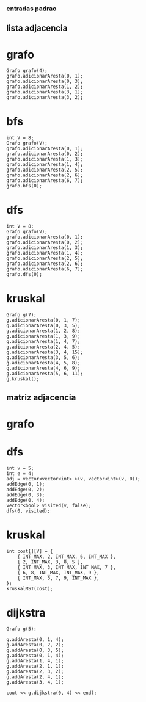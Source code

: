 ### entradas padrao
## lista adjacencia
# grafo
    Grafo grafo(4);
    grafo.adicionarAresta(0, 1);
    grafo.adicionarAresta(0, 3);
    grafo.adicionarAresta(1, 2);
    grafo.adicionarAresta(3, 1);
    grafo.adicionarAresta(3, 2);
# bfs
    int V = 8;
    Grafo grafo(V);
    grafo.adicionarAresta(0, 1);
    grafo.adicionarAresta(0, 2);
    grafo.adicionarAresta(1, 3);
    grafo.adicionarAresta(1, 4);
    grafo.adicionarAresta(2, 5);
    grafo.adicionarAresta(2, 6);
    grafo.adicionarAresta(6, 7);
    grafo.bfs(0);
# dfs
    int V = 8;
    Grafo grafo(V);
    grafo.adicionarAresta(0, 1);
    grafo.adicionarAresta(0, 2);
    grafo.adicionarAresta(1, 3);
    grafo.adicionarAresta(1, 4);
    grafo.adicionarAresta(2, 5);
    grafo.adicionarAresta(2, 6);
    grafo.adicionarAresta(6, 7);
    grafo.dfs(0);   
# kruskal
    Grafo g(7); 
    g.adicionarAresta(0, 1, 7);
    g.adicionarAresta(0, 3, 5);
    g.adicionarAresta(1, 2, 8);
    g.adicionarAresta(1, 3, 9);
    g.adicionarAresta(1, 4, 7);
    g.adicionarAresta(2, 4, 5);
    g.adicionarAresta(3, 4, 15);
    g.adicionarAresta(3, 5, 6);
    g.adicionarAresta(4, 5, 8);
    g.adicionarAresta(4, 6, 9);
    g.adicionarAresta(5, 6, 11);
    g.kruskal();

## matriz adjacencia
# grafo
# dfs
    int v = 5;
    int e = 4;
    adj = vector<vector<int> >(v, vector<int>(v, 0));
    addEdge(0, 1);
    addEdge(0, 2);
    addEdge(0, 3);
    addEdge(0, 4);
    vector<bool> visited(v, false);
    dfs(0, visited);
# kruskal
    int cost[][V] = {
        { INT_MAX, 2, INT_MAX, 6, INT_MAX },
        { 2, INT_MAX, 3, 8, 5 },
        { INT_MAX, 3, INT_MAX, INT_MAX, 7 },
        { 6, 8, INT_MAX, INT_MAX, 9 },
        { INT_MAX, 5, 7, 9, INT_MAX },
    };
    kruskalMST(cost);
# dijkstra
    Grafo g(5);

    g.addAresta(0, 1, 4);
    g.addAresta(0, 2, 2);
    g.addAresta(0, 3, 5);
    g.addAresta(0, 1, 4);
    g.addAresta(1, 4, 1);
    g.addAresta(2, 1, 1);
    g.addAresta(2, 3, 2);
    g.addAresta(2, 4, 1);
    g.addAresta(3, 4, 1);

    cout << g.dijkstra(0, 4) << endl;

<!-- void manipular_grafo_matriz() {
    int opcao, vertice;
    do {
        std::cout<<"\t\t[grafo: "<<tipo_grafo[grafo_selecionado]<<"]";
        std::cout<<"\n1.imprimir saidas";
        std::cout<<"\n2.executar bfs";
        std::cout<<"\n3.executar dfs";
        std::cout<<"\n4.executar kruskal";
        std::cout<<"\n5.alterar representacao";
        std::cout<<"\n0.sair";
        std::cout<<"\ndigite um opcao: ";
        std::cin>>opcao;
        switch(opcao){
        case 1: 
            grafo_matriz.imprimir_valores(); 
            break;
        case 2: 
            std::cout<<"entre com um vertice inicial: ";
            std::cin>>vertice;
            grafo_matriz.bfs(vertice); 
            break;
        case 3: 
            std::cout<<"entre com um vertice inicial: ";
            std::cin>>vertice;
            std::vector<bool> visited(v, false);
            grafo_matriz.dfs(vertice, visited); 
            break;
        case 4: 
            std::cout<<"entre com um vertice inicial: ";
            std::cin>>vertice;
            grafo_matriz.kruskal(vertice); 
            break;
        case 5: 
            application(); 
            break;
        }
    } while(opcao != 0);
} -->